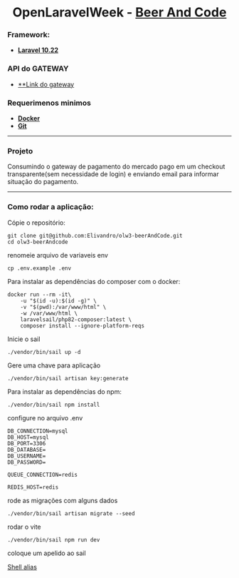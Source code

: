 # <center>OpenLaravelWeek - [Beer And Code](https://github.com/beerandcodeteam)</center>

### Framework:

- [**Laravel 10.22**](https://laravel.com/)

### API do GATEWAY

- [**Link do gateway](https)


### Requerimenos minimos

- [**Docker**](https://docs.docker.com/engine/install/)
- [**Git**](https://git-scm.com/)


<hr>

### Projeto

Consumindo o gateway de pagamento do mercado pago em um checkout transparente(sem necessidade de login) e enviando email para informar situação do pagamento.
<hr>

### Como rodar a aplicação:

Cópie o repositório:

```
git clone git@github.com:Elivandro/olw3-beerAndCode.git
cd olw3-beerAndcode
```

renomeie arquivo de variaveis env

```
cp .env.example .env
```

Para instalar as dependências do composer com o docker:

```
docker run --rm -it\
    -u "$(id -u):$(id -g)" \
    -v "$(pwd):/var/www/html" \
    -w /var/www/html \
    laravelsail/php82-composer:latest \
    composer install --ignore-platform-reqs
```

Inicie o sail
```
./vendor/bin/sail up -d
```

Gere uma chave para aplicação

```
./vendor/bin/sail artisan key:generate
```

Para instalar as dependências do npm:
```
./vendor/bin/sail npm install
```

configure no arquivo .env

```
DB_CONNECTION=mysql
DB_HOST=mysql
DB_PORT=3306
DB_DATABASE=
DB_USERNAME=
DB_PASSWORD=

QUEUE_CONNECTION=redis

REDIS_HOST=redis

```

rode as migrações com alguns dados

```
./vendor/bin/sail artisan migrate --seed

```

rodar o vite

```
./vendor/bin/sail npm run dev
```

coloque um apelido ao sail

[Shell alias](
https://laravel.com/docs/10.x/sail#configuring-a-shell-alias)
